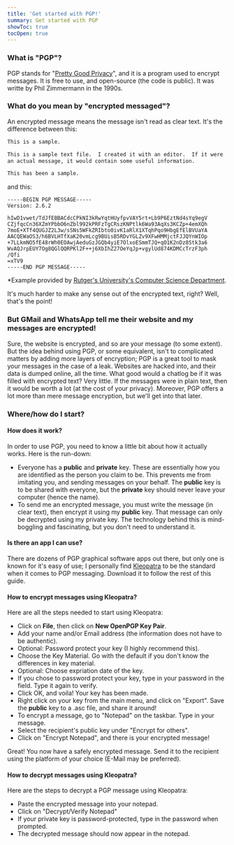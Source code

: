 ```yaml
---
title: 'Get started with PGP!'
summary: Get started with PGP
showToc: true
tocOpen: true
---
```

### What is "PGP"?
PGP stands for "[Pretty Good Privacy](https://en.wikipedia.org/wiki/Pretty_Good_Privacy)", and it is a program used to encrypt messages. It is free to use, and open-source (the code is public). It was writte by Phil Zimmermann in the 1990s.
### What do you mean by "encrypted messaged"?
An encrypted message means the message isn't read as clear text. It's the difference between this:
```txt
This is a sample.

This is a sample text file.  I created it with an editor.  If it were
an actual message, it would contain some useful information.

This has been a sample.
```
and this:
```pgp
-----BEGIN PGP MESSAGE-----
Version: 2.6.2

hIwD1vwet/TdJfEBBACdcCPkNI3kRwYqtHUyfpvVAY5rt+Lb9P6EztNd4sYq9egV
CZjfqcCn36XZmYPbbO6nZbl992kPRFzTgCRszKNPtlk6Wa93AqXs3KCZp+4emXQh
7moE+XTf4QUGJZ2L3w/sSNs5WFkZRIbto0ivK1aRlX1XTqhPqo9HbgEfElBVUaYA
AACQEWaOS3/h6BVLHTfXaK20vmLcg9BUisB5RDvYGLZv9XFwHMMjctFJJQYnWIOp
+7LLkmNO5fE48rWh0EOAwjAeduGzJGQb4yiE7OlxoESmmTJQ+qO1K2nDz8Stk3a6
WvAQJrpEUY7Og8QGlQQRPKl2F++j6XbIhZ27OeYqJp+vgylUd874KDMCcTrzF3ph
/Qfi
=xTV9
-----END PGP MESSAGE-----
```
*Example provided by [Rutger's University's Computer Science Department](https://people.cs.rutgers.edu/~watrous/pgp-eat.html).

It's much harder to make any sense out of the encrypted text, right? Well, that's the point!

### But GMail and WhatsApp tell me their website and my messages are encrypted!
Sure, the website is encrypted, and so are your message (to some extent). But the idea behind using PGP, or some equivalent, isn't to complicated matters by adding more layers of encryption; PGP is a great tool to mask your messages in the case of a leak. Websites are hacked into, and their data is dumped online, all the time. What good would a chatlog be if it was filled with encrypted text? Very little. If the messages were in plain text, then it would be worth a lot (at the cost of your privacy). Moreover, PGP offers a lot more than mere message encryption, but we'll get into that later.

### Where/how do I start?
#### How does it work?
In order to use PGP, you need to know a little bit about how it actually works. Here is the run-down:
* Everyone has a **public** and **private** key. These are essentially how you are identified as the person you claim to be. This prevents me from imitating you, and sending messages on your behalf. The **public** key is to be shared with everyone, but the **private** key should never leave your computer (hence the name).
* To send me an encrypted message, you must write the message (in clear text), then encrypt it using my **public** key. That message can only be decrypted using my private key. The technology behind this is mind-boggling and fascinating, but you don't need to understand it.

#### Is there an app I can use?
There are dozens of PGP graphical software apps out there, but only one is known for it's easy of use; I personally find [Kleopatra](https://www.openpgp.org/software/kleopatra/) to be the standard when it comes to PGP messaging. Download it to follow the rest of this guide.

#### How to encrypt messages using Kleopatra?
Here are all the steps needed to start using Kleopatra:
* Click on **File**, then click on **New OpenPGP Key Pair**.
* Add your name and/or Email address (the information does not have to be authentic).
* Optional: Password protect your key (I highly recommend this).
* Choose the Key Material. Go with the default if you don't know the differences in key material.
* Optional: Choose expriation date of the key.
* If you chose to password protect your key, type in your password in the field. Type it again to verify.
* Click OK, and voila! Your key has been made.
* Right click on your key from the main menu, and click on "Export". Save the **public** key to a .asc file, and share it around!
* To encrypt a message, go to "Notepad" on the taskbar. Type in your message.
* Select the recipient's public key under "Encrypt for others".
* Click on "Encrypt Notepad", and there is your encrypted message!

Great! You now have a safely encrypted message. Send it to the recipient using the platform of your choice (E-Mail may be preferred).

#### How to decrypt messages using Kleopatra?
Here are the steps to decrypt a PGP message using Kleopatra:
* Paste the encrypted message into your notepad.
* Click on "Decrypt/Verify Notepad"
* If your private key is password-protected, type in the password when prompted.
* The decrypted message should now appear in the notepad.
